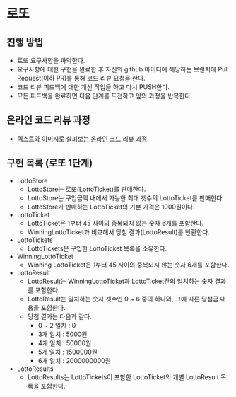# 로또
## 진행 방법
* 로또 요구사항을 파악한다.
* 요구사항에 대한 구현을 완료한 후 자신의 github 아이디에 해당하는 브랜치에 Pull Request(이하 PR)를 통해 코드 리뷰 요청을 한다.
* 코드 리뷰 피드백에 대한 개선 작업을 하고 다시 PUSH한다.
* 모든 피드백을 완료하면 다음 단계를 도전하고 앞의 과정을 반복한다.

## 온라인 코드 리뷰 과정
* [텍스트와 이미지로 살펴보는 온라인 코드 리뷰 과정](https://github.com/next-step/nextstep-docs/tree/master/codereview)

## 구현 목록 (로또 1단계)
* LottoStore
    * LottoStore는 로또(LottoTicket)를 판매한다.
    * LottoStore는 구입금액 내에서 가능한 최대 갯수의 LottoTicket를 판매한다.
    * LottoStore가 판매하는 LottoTicket의 기본 가격은 1000원이다.
* LottoTicket
    * LottoTicket은 1부터 45 사이의 중복되지 않는 숫자 6개를 포함한다.
    * WinningLottoTicket과 비교해서 당첨 결과(LottoResult)를 반환한다.
* LottoTickets
    * LottoTickets은 구입한 LottoTicket 목록을 소유한다.
* WinningLottoTicket
    * Winning LottoTicket은 1부터 45 사이의 중복되지 않는 숫자 6개를 포함한다.
* LottoResult
    * LottoResult는 WinningLottoTicket과 LottoTicket간의 일치하는 숫자 결과를 포함한다.
    * LottoResult는 일치하는 숫자 갯수인 0 ~ 6 중의 하나와, 그에 따른 당첨금 내용을 포함한다.
    * 당첨 결과는 다음과 같다.
        * 0 ~ 2 일치 : 0
        * 3개 일치 : 5000원
        * 4개 일치 : 50000원
        * 5개 일치 : 1500000원
        * 6개 일치 : 2000000000원
* LottoResults
    * LottoResults는 LottoTickets이 포함한 LottoTicket의 개별 LottoResult 목록을 포함한다. 